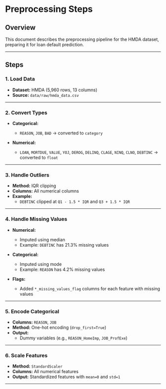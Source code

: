 # Preprocessing Steps

## Overview  
This document describes the preprocessing pipeline for the HMDA dataset, preparing it for loan default prediction.

---

## Steps

### 1. Load Data

- **Dataset:** HMDA (5,960 rows, 13 columns)  
- **Source:** `data/raw/hmda_data.csv`

---

### 2. Convert Types

- **Categorical:**  
  - `REASON`, `JOB`, `BAD` → converted to `category`
  
- **Numerical:**  
  - `LOAN`, `MORTDUE`, `VALUE`, `YOJ`, `DEROG`, `DELINQ`, `CLAGE`, `NINQ`, `CLNO`, `DEBTINC` → converted to `float`

---

### 3. Handle Outliers

- **Method:** IQR clipping  
- **Columns:** All numerical columns  
- **Example:**  
  - `DEBTINC` clipped at `Q1 - 1.5 * IQR` and `Q3 + 1.5 * IQR`

---

### 4. Handle Missing Values

- **Numerical:**
  - Imputed using median  
  - Example: `DEBTINC` has 21.3% missing values

- **Categorical:**
  - Imputed using mode  
  - Example: `REASON` has 4.2% missing values

- **Flags:**
  - Added `*_missing_values_flag` columns for each feature with missing values

---

### 5. Encode Categorical

- **Columns:** `REASON`, `JOB`  
- **Method:** One-hot encoding (`drop_first=True`)  
- **Output:**  
  - Dummy variables (e.g., `REASON_HomeImp`, `JOB_ProfExe`)

---

### 6. Scale Features

- **Method:** `StandardScaler`  
- **Columns:** All numerical features  
- **Output:** Standardized features with `mean=0` and `std=1`

---